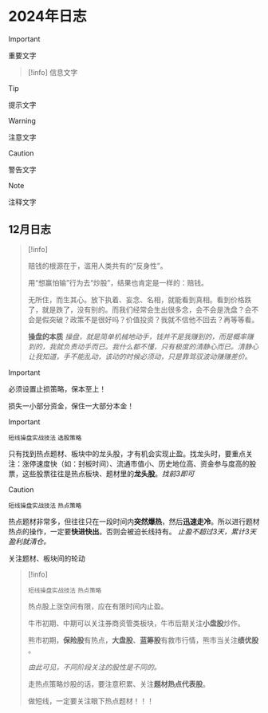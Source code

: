 # 2024年日志

> [!important]
> 重要文字

> [!info]
> 信息文字

> [!tip]
> 提示文字

> [!warning]
> 注意文字

> [!caution]
> 警告文字

> [!note]
> 注释文字

## 12月日志

> [!info]
>
> 赔钱的根源在于，滥用人类共有的“反身性”。
>
> 用“想赢怕输”行为去“炒股”，结果也肯定是一样的：赔钱。
>
> 无所住，而生其心。放下执着、妄念、名相，就能看到真相。看到价格跌了，就是跌了，没有别的。而我们经常会生出很多念，会不会是洗盘？会不会是假突破？政策不是很好吗？价值投资？我就不信他不回去？再等等看。
>
> **操盘的本质**  *操盘，就是简单机械地动手，钱并不是我赚到的，而是概率赚到的，我就负责动手而已。我什么都不懂，只有极度的清静心而已。清静心让我知道，手不能乱动，该动的时候必须动，只是靠驾驭波动赚赚差价。*

> [!important]
>
> 必须设置止损策略，保本至上！
>
> 损失一小部分资金，保住一大部分本金！

> [!important]
>
> `短线操盘实战技法` `选股策略`
>
> 只有找到热点题材、板块中的龙头股，才有机会实现止盈。找龙头时，要重点关注：涨停速度快（如：封板时间）、流通市值小、历史地位高、资金参与度高的股票，这些股票往往是热点板块、题材里的**龙头股**。*找前3即可*

> [!caution]
>
> `短线操盘实战技法` `热点策略`
>
> 热点题材非常多，但往往只在一段时间内**突然爆热**，然后**迅速走冷**。所以进行题材热点的操作，一定要**快进快出**。否则会被迫长线持有。 *止盈不超过3天，累计3天盈利就清仓。*
>
> 关注题材、板块间的轮动

> [!info]
>
> `短线操盘实战技法` `热点策略`
>
> 热点股上涨空间有限，应在有限时间内止盈。
>
> 牛市初期、中期可以关注券商资管类板块，牛市后期关注**小盘股**炒作。
>
> 熊市初期，**保险股**有热点，**大盘股**、**蓝筹股**有救市行情，熊市当关注**绩优股** 。
>
> *由此可见，不同阶段关注的股性是不同的。*
>
> 走热点策略炒股的话，要注意积累、关注**题材热点代表股**。
>
> 做短线，一定要关注眼下热点题材！！！
>
> 

